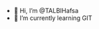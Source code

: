 - 👋 Hi, I’m @TALBIHafsa
- 🌱 I’m currently learning GIT


<!---
TALBIHafsa/TALBIHafsa is a ✨ special ✨ repository because its `README.md` (this file) appears on your GitHub profile.
You can click the Preview link to take a look at your changes.
--->

